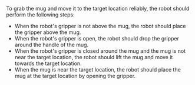 To grab the mug and move it to the target location reliably, the robot should perform the following steps:
- When the robot's gripper is not above the mug, the robot should place the gripper above the mug.
- When the robot's gripper is open, the robot should drop the gripper around the handle of the mug.
- When the robot's gripper is closed around the mug and the mug is not near the target location, the robot should lift the mug and move it towards the target location.
- When the mug is near the target location, the robot should place the mug at the target location by opening the gripper.